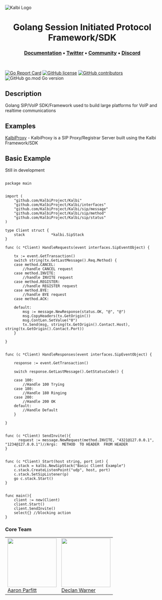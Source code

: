 ![Kalbi Logo](https://raw.githubusercontent.com/hyperioxx/Kalbi/master/assets/images/logo_transparent_background.png "Kalbi Logo")




<h1 align="center">
  Golang Session Initiated Protocol Framework/SDK
</h1>

<h3 align="center">
  <a href="https://pkg.go.dev/github.com/KalbiProject/Kalbi">Documentation</a> • 
  <a href="https://twitter.com/KalbiProject">Twitter</a> • 
  <a href="https://www.reddit.com/r/Kalbi/">Community</a> •
  <a href="https://discord.gg/6NCKgrz">Discord</a>
</h3>

<p>&nbsp;</p>



 [![Go Report Card](https://goreportcard.com/badge/github.com/KalbiProject/Kalbi)](https://goreportcard.com/report/github.com/KalbiProject/Kalbi) [![GitHub license](https://img.shields.io/github/license/Naereen/StrapDown.js.svg)](https://github.com/KalbiProject/Kalbi/LICENCE)  [![GitHub contributors](https://img.shields.io/github/contributors/KalbiProject/Kalbi)](https://github.com/KalbiProject/Kalbi/graphs/contributors/) ![GitHub go.mod Go version](https://img.shields.io/github/go-mod/go-version/Hyperioxx/Kalbi) 
<br />



## Description

Golang SIP/VoIP SDK/Framework used to build large platforms for VoIP and realtime communications



## Examples

[KalbiProxy](https://github.com/KalbiProject/KalbiProxy) - KalbiProxy is a SIP Proxy/Registrar Server built using the Kalbi Framework/SDK


## Basic Example

Still in development

```golang

package main


import (
	"github.com/KalbiProject/Kalbi"
	"github.com/KalbiProject/Kalbi/interfaces"
	"github.com/KalbiProject/Kalbi/sip/message"
	"github.com/KalbiProject/Kalbi/sip/method"
	"github.com/KalbiProject/Kalbi/sip/status"
)

type Client struct {
	stack            *kalbi.SipStack
}

func (c *Client) HandleRequests(event interfaces.SipEventObject) {

	tx := event.GetTransaction()
	switch string(tx.GetLastMessage().Req.Method) {
	case method.CANCEL:
		//handle CANCEL request
	case method.INVITE:
		//handle INVITE request
	case method.REGISTER:
		//handle REGISTER request
	case method.BYE:
		//handle BYE request
	case method.ACK:
		
	default:
		msg := message.NewResponse(status.OK, "@", "@")
		msg.CopyHeaders(tx.GetOrigin())
		msg.ContLen.SetValue("0")
		tx.Send(msg, string(tx.GetOrigin().Contact.Host), string(tx.GetOrigin().Contact.Port))
	}

}


func (c *Client) HandleResponses(event interfaces.SipEventObject) {

	response := event.GetTransaction()

	switch response.GetLastMessage().GetStatusCode() {
	
	case 100:
		//Handle 100 Trying
	case 180:
		//Handle 180 Ringing
	case 200:
		//Handle 200 OK
	default:
		//Handle Default
	}

}


func (c *Client) SendInvite(){
	  request := message.NewRequest(method.INVITE, "4321@127.0.0.1", "1234@127.0.0.1")//Args:  METHOD  TO HEADER  FROM HEADER
}


func (c *Client) Start(host string, port int) {
	c.stack = kalbi.NewSipStack("Basic Client Example")
	c.stack.CreateListenPoint("udp", host, port)
	c.stack.SetSipListener(p)
	go c.stack.Start()
}


func main(){
	client := new(Client)
	client.Start()
	client.SendInvite()
	select{} //blocking action 
}

```


### Core Team

<table>
   <tr>
      <td>
         <a href="https://github.com/hyperioxx"><img width="160px" src="https://avatars0.githubusercontent.com/u/17745250?s=400&u=561eac60ef16400408dc29f10ef36de8dbf011f9&v=4"><br>
         Aaron Parfitt</a><br>
        </td>
      <td>
         <a href="https://github.com/DeWarner"><img width="160px" src="https://avatars1.githubusercontent.com/u/20417324?s=460&u=42c60bbaa4a38e60394a1b9aeeb42dfd3969e708&v=4"><br>
         Declan Warner</a><br>  
      </td>
   </tr>
</table>